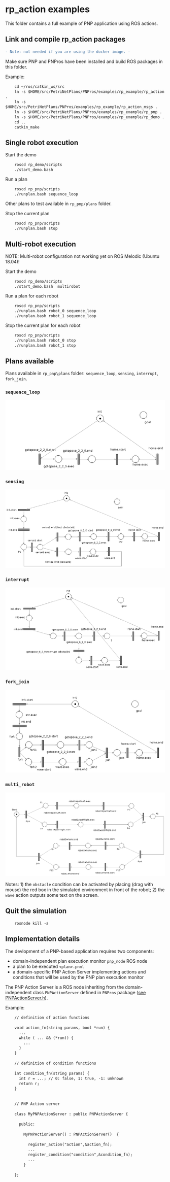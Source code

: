 # rp_action examples

This folder contains a full example of PNP application using ROS actions.

## Link and compile rp_action packages

```diff
- Note: not needed if you are using the docker image. -
```

Make sure PNP and PNPros have been installed and build ROS packages in this folder.

Example:

        cd ~/ros/catkin_ws/src
        ln -s $HOME/src/PetriNetPlans/PNPros/examples/rp_example/rp_action . 
        ln -s $HOME/src/PetriNetPlans/PNPros/examples/rp_example/rp_action_msgs . 
        ln -s $HOME/src/PetriNetPlans/PNPros/examples/rp_example/rp_pnp . 
        ln -s $HOME/src/PetriNetPlans/PNPros/examples/rp_example/rp_demo .
        cd ..
        catkin_make


## Single robot execution

Start the demo

        roscd rp_demo/scripts
        ./start_demo.bash 

Run a plan

        roscd rp_pnp/scripts
        ./runplan.bash sequence_loop

Other plans to test available in `rp_pnp/plans` folder.

Stop the current plan

        roscd rp_pnp/scripts
        ./runplan.bash stop


## Multi-robot execution

NOTE: Multi-robot configuration not working yet on ROS Melodic (Ubuntu 18.04)!

Start the demo

        roscd rp_demo/scripts
        ./start_demo.bash  multirobot

Run a plan for each robot

        roscd rp_pnp/scripts
        ./runplan.bash robot_0 sequence_loop
        ./runplan.bash robot_1 sequence_loop

Stop the current plan for each robot

        roscd rp_pnp/scripts
        ./runplan.bash robot_0 stop
        ./runplan.bash robot_1 stop


## Plans available


Plans available in `rp_pnp\plans` folder: `sequence_loop`, `sensing`, `interrupt`, `fork_join`.

### `sequence_loop`

![plan1](rp_pnp/plans/sequence_loop.png)

### `sensing`

![plan1](rp_pnp/plans/sensing.png)


### `interrupt`

![plan1](rp_pnp/plans/interrupt.png)

### `fork_join`

![plan1](rp_pnp/plans/fork_join.png)

### `multi_robot`

![plan1](rp_pnp/plans/multi_robot.png)



Notes: 1) the `obstacle` condition can be activated by placing (drag with mouse) the red box in the simulated environment in front of the robot; 2) the `wave` action outputs some text on the screen.


## Quit the simulation

        rosnode kill -a


## Implementation details

The devlopment of a PNP-based application requires two components:
* domain-independent plan execution monitor `pnp_node` ROS node
* a plan to be executed `<plan>.pnml`
* a domain-specific PNP Action Server implementing actions and conditions 
that will be used by the PNP plan execution monitor

The PNP Action Server is a ROS node inheriting from the domain-independent
class `PNPActionServer` defined in `PNPros` package 
([see PNPActionServer.h](/PNPros/ROS_bridge/pnp_ros/include/pnp_ros/PNPActionServer.h)).

Example:
        
        // definition of action functions

        void action_fn(string params, bool *run) {
          ...
          while ( ... && (*run)) {
            ...
          }
        }

        // definition of condition functions

        int condition_fn(string params) {
          int r = ...; // 0: false, 1: true, -1: unknown
          return r;
        }
        

        // PNP Action server

        class MyPNPActionServer : public PNPActionServer {

          public:

            MyPNPActionServer() : PNPActionServer()  { 
	        
              register_action("action",&action_fn);
              ...
              register_condition("condition",&condition_fn);
              ...
            }

        };





